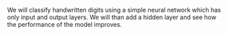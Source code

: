 We will classify handwritten digits using a simple neural network which has only input and output layers. We will than add a hidden layer and see how the performance of the model improves.

